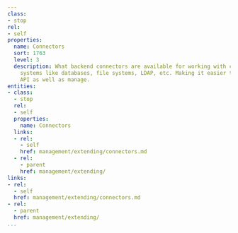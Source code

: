 ```yaml
---
class:
- stop
rel:
- self
properties:
  name: Connectors
  sort: 1763
  level: 3
  description: What backend connectors are available for working with common backend
    systems like databases, file systems, LDAP, etc. Making it easier to deploy an
    API as well as manage.
entities:
- class:
  - stop
  rel:
  - self
  properties:
    name: Connectors
  links:
  - rel:
    - self
    href: management/extending/connectors.md
  - rel:
    - parent
    href: management/extending/
links:
- rel:
  - self
  href: management/extending/connectors.md
- rel:
  - parent
  href: management/extending/
...
```

